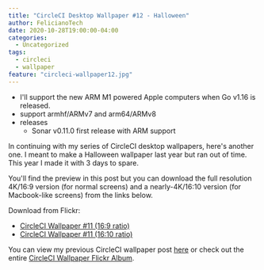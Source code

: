 ```yaml
---
title: "CircleCI Desktop Wallpaper #12 - Halloween"
author: FelicianoTech
date: 2020-10-28T19:00:00-04:00
categories:
  - Uncategorized
tags:
  - circleci
  - wallpaper
feature: "circleci-wallpaper12.jpg"
---
```


- I'll support the new ARM M1 powered Apple computers when Go v1.16 is released.
- support armhf/ARMv7 and arm64/ARMv8
- releases
  - Sonar v0.11.0 first release with ARM support











In continuing with my series of CircleCI desktop wallpapers, here's another one.
I meant to make a Halloween wallpaper last year but ran out of time.
This year I made it with 3 days to spare.

You'll find the preview in this post but you can download the full resolution 4K/16:9 version (for normal screens) and a nearly-4K/16:10 version (for Macbook-like screens) from the links below.

<!--more-->

Download from Flickr:

- [CircleCI Wallpaper #11 (16:9 ratio)][flickr-16by9]
- [CircleCI Wallpaper #11 (16:10 ratio)][flickr-16by10]

You can view my previous CircleCI wallpaper post [here][previous-wallpaper] or check out the entire [CircleCI Wallpaper Flickr Album][flickr-album].



[flickr-16by9]: https://www.flickr.com/photos/felicianotech/50541562823/in/album-72157676786348813/
[flickr-16by10]: https://www.flickr.com/photos/felicianotech/50542285526/in/album-72157676786348813/
[previous-wallpaper]: https://www.feliciano.tech/blog/circleci-wallpaper-11/
[flickr-album]: https://www.flickr.com/photos/felicianotech/albums/72157676786348813
